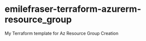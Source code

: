 # emilefraser-terraform-azurerm-resource_group
My Terraform template for Az Resource Group Creation
